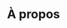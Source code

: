 ---
title: À propos
permalink: fr/a-propos/
eleventyNavigation:
  locale: fr-CA
  key: À propos
  order: 1
layout: layouts/about
sections: {
  "Making Standards Accessible" : "Lorem ipsum dolor sit amet. Ea galisum quisquam aut galisum aperiam eum dolores consequuntur et fugit rerum ut necessitatibus eligendi aut corrupti nisi quo voluptatum impedit. Nam dolor delectus non sapiente vero sit sint esse cum libero provident est Quis voluptatem non ipsa ullam vel iure autem. Quo facilis reprehenderit in atque deleniti qui facilis vitae sit officia galisum. Quo laboriosam consequatur sed fugit voluptas id quibusdam galisum sit explicabo modi sit mollitia placeat hic laboriosam omnis.",
  "What do we do?" : "Lorem ipsum dolor sit amet. Ea galisum quisquam aut galisum aperiam eum dolores consequuntur et fugit rerum ut necessitatibus eligendi aut corrupti nisi quo voluptatum impedit. Nam dolor delectus non sapiente vero sit sint esse cum libero provident est Quis voluptatem non ipsa ullam vel iure autem. Quo facilis reprehenderit in atque deleniti qui facilis vitae sit officia galisum. Quo laboriosam consequatur sed fugit voluptas id quibusdam galisum sit explicabo modi sit mollitia placeat hic laboriosam omnis."
}
displayProjects: true
hasBanner: true
bannerBGColor: dark-grey
bannerTitle: About
bannerBody: Learn more about Inclusive standards
---